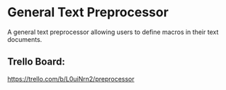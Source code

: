 # General Text Preprocessor
A general text preprocessor allowing users to define macros in their text documents.


## Trello Board:
https://trello.com/b/L0uiNrn2/preprocessor
